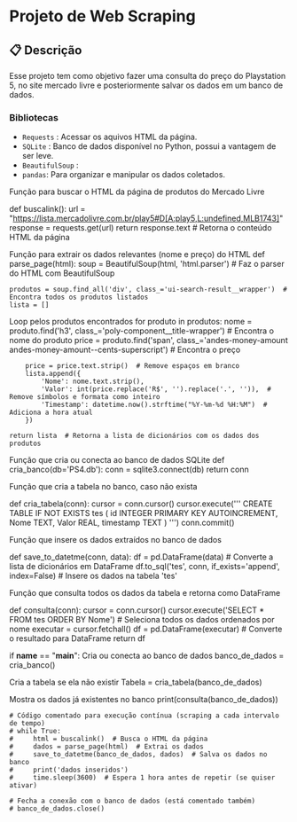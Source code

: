 # Projeto de Web Scraping

## 📋 Descrição

Esse projeto tem como objetivo fazer uma  consulta do preço do Playstation 5, no site mercado livre e posteriormente salvar os dados em um banco de dados.

### Bibliotecas

- `Requests` : Acessar os aquivos HTML da página.
- `SQLite` : Banco de dados disponível no Python, possui a vantagem de ser leve.
- `BeautifulSoup` : 
- `pandas`: Para organizar e manipular os dados coletados.



Função para buscar o HTML da página de produtos do Mercado Livre

def buscalink():
    url = "https://lista.mercadolivre.com.br/play5#D[A:play5,L:undefined,MLB1743]"
    response = requests.get(url)
    return response.text  # Retorna o conteúdo HTML da página

Função para extrair os dados relevantes (nome e preço) do HTML
def parse_page(html):
    soup = BeautifulSoup(html, 'html.parser')  # Faz o parser do HTML com BeautifulSoup

    produtos = soup.find_all('div', class_='ui-search-result__wrapper')  # Encontra todos os produtos listados
    lista = []

Loop pelos produtos encontrados
    for produto in produtos:
        nome = produto.find('h3', class_='poly-component__title-wrapper')  # Encontra o nome do produto
        price = produto.find('span', class_='andes-money-amount andes-money-amount--cents-superscript')  # Encontra o preço
        
        price = price.text.strip()  # Remove espaços em branco
        lista.append({
            'Nome': nome.text.strip(),
            'Valor': int(price.replace('R$', '').replace('.', '')),  # Remove símbolos e formata como inteiro
            'Timestamp': datetime.now().strftime("%Y-%m-%d %H:%M")  # Adiciona a hora atual
        })

    return lista  # Retorna a lista de dicionários com os dados dos produtos

Função que cria ou conecta ao banco de dados SQLite
def cria_banco(db='PS4.db'):
    conn = sqlite3.connect(db)
    return conn

Função que cria a tabela no banco, caso não exista

def cria_tabela(conn):
    cursor = conn.cursor()
    cursor.execute('''
        CREATE TABLE IF NOT EXISTS tes (
            id INTEGER PRIMARY KEY AUTOINCREMENT,
            Nome TEXT,
            Valor REAL,
            timestamp TEXT
        )
    ''')
    conn.commit()

Função que insere os dados extraídos no banco de dados

def save_to_datetme(conn, data):
    df = pd.DataFrame(data)  # Converte a lista de dicionários em DataFrame
    df.to_sql('tes', conn, if_exists='append', index=False)  # Insere os dados na tabela 'tes'

Função que consulta todos os dados da tabela e retorna como DataFrame

def consulta(conn):
    cursor = conn.cursor()
    cursor.execute('SELECT * FROM tes ORDER BY Nome')  # Seleciona todos os dados ordenados por nome
    executar = cursor.fetchall()
    df = pd.DataFrame(executar)  # Converte o resultado para DataFrame
    return df

if __name__ == "__main__":
Cria ou conecta ao banco de dados
    banco_de_dados = cria_banco()
    
Cria a tabela se ela não existir
    Tabela = cria_tabela(banco_de_dados)

Mostra os dados já existentes no banco
    print(consulta(banco_de_dados))

    # Código comentado para execução contínua (scraping a cada intervalo de tempo)
    # while True:
    #     html = buscalink()  # Busca o HTML da página
    #     dados = parse_page(html)  # Extrai os dados
    #     save_to_datetme(banco_de_dados, dados)  # Salva os dados no banco
    #     print('dados inseridos')
    #     time.sleep(3600)  # Espera 1 hora antes de repetir (se quiser ativar)

    # Fecha a conexão com o banco de dados (está comentado também)
    # banco_de_dados.close()
